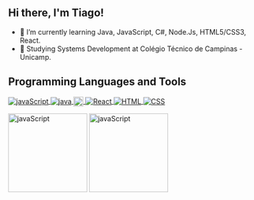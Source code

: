 <div align="left">
  <h2>Hi there, I'm Tiago!</h2>
  <ul>
    <li>🌱 I’m currently learning Java, JavaScript, C#, Node.Js, HTML5/CSS3, React.</li>
    <li>📖 Studying Systems Development at Colégio Técnico de Campinas - Unicamp.</li>
  </ul>
</div>

<div align="left">
  <h2>Programming Languages and Tools</h2>
  
  <a href="https://www.javaScript.org/">
    <img align="center" alt="javaScript" src="https://camo.githubusercontent.com/72f7ab4158df3dffcf6620f392e71f20abaf3744ac34a315f5696773b75333cc/68747470733a2f2f696d672e736869656c64732e696f2f62616467652f2d4a6176615363726970742d6565643731383f7374796c653d666c61742d737175617265266c6f676f3d6a617661736372697074266c6f676f436f6c6f723d666666666666" style="max-width: 100%;">
  </a>
  <a href="https://www.java.com/">
    <img align="center" alt="java" src="https://camo.githubusercontent.com/e64366310e98d189a7bbf84957483ea3afed83677985cae95489c24ac041293e/687474703a2f2f696d672e736869656c64732e696f2f62616467652f2d4a6176612d4638393832303f7374796c653d666c61742d737175617265266c6f676f3d6a617661266c6f676f436f6c6f723d7768697465" style="max-width: 100%;/>
  </a>
  <a href="https://https://nodejs.org/en/">
    <img align="center" alt="nodejs" width=20 src="https://camo.githubusercontent.com/5efede1ede485921a068d065e72eae3446b1d4f9c8aba580ab290b060e1d436a/68747470733a2f2f696d672e736869656c64732e696f2f62616467652f4e6f64652e6a732d3333393933333f7374796c653d666f722d7468652d6261646765266c6f676f3d6e6f64652e6a73266c6f676f436f6c6f723d7768697465" style="max-width: 100%;/>
  </a>
  <a href="https://react.dev/">
    <img align="center" alt="React" src="https://camo.githubusercontent.com/bf2f08f2dc847a80500375f677d8e7ac983e43d32874ac7df6ca6f8ad30c6eee/68747470733a2f2f696d672e736869656c64732e696f2f62616467652f52656163742d3631444146423f7374796c653d666f722d7468652d6261646765266c6f676f3d7265616374266c6f676f436f6c6f723d626c61636b" style="max-width: 100%;">
  </a>
  <a href="https://developer.mozilla.org/pt-BR/docs/Web/HTML">
    <img align="center" alt="HTML" src="https://camo.githubusercontent.com/10c7a8fa2cf317cc7c4af6f13efac086a9f0ea010f0dfc746c94e5cde310b339/68747470733a2f2f696d672e736869656c64732e696f2f62616467652f48544d4c352d4533344632363f7374796c653d666f722d7468652d6261646765266c6f676f3d68746d6c35266c6f676f436f6c6f723d7768697465" style="max-width: 100%;">
  </a>
  <a href="https://developer.mozilla.org/pt-BR/docs/Web/CSS">
    <img align="center" alt="CSS" src="https://camo.githubusercontent.com/001d4637c08910acf414f12a1682879a1f99867f6f9a3550f0541e7d03dd34a2/68747470733a2f2f696d672e736869656c64732e696f2f62616467652f435353332d3135373242363f7374796c653d666f722d7468652d6261646765266c6f676f3d63737333266c6f676f436f6c6f723d7768697465" style="max-width: 100%;">
  </a>
  
<p></p>
</div>

<div align="left">
  <img height="160em" align="center" alt="javaScript" src="https://github-readme-stats.vercel.app/api?username=tiaguinzero&amp;show_icons=true&amp;theme=transparent"/> 
  <img height="160em" align="center" alt="javaScript" src="https://github-readme-stats.vercel.app/api/top-langs/?username=tiaguinzero&amp;layout=compact&amp;theme=transparent"/>
  
</div>
</div>
